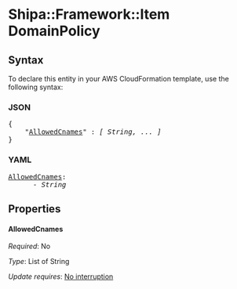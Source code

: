 # Shipa::Framework::Item DomainPolicy

## Syntax

To declare this entity in your AWS CloudFormation template, use the following syntax:

### JSON

<pre>
{
    "<a href="#allowedcnames" title="AllowedCnames">AllowedCnames</a>" : <i>[ String, ... ]</i>
}
</pre>

### YAML

<pre>
<a href="#allowedcnames" title="AllowedCnames">AllowedCnames</a>: <i>
      - String</i>
</pre>

## Properties

#### AllowedCnames

_Required_: No

_Type_: List of String

_Update requires_: [No interruption](https://docs.aws.amazon.com/AWSCloudFormation/latest/UserGuide/using-cfn-updating-stacks-update-behaviors.html#update-no-interrupt)

